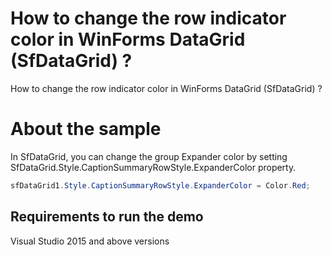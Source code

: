 # How to change the row indicator color in WinForms DataGrid (SfDataGrid) ?

How to change the row indicator color in WinForms DataGrid (SfDataGrid) ?

# About the sample

In SfDataGrid, you can change the group Expander color by setting SfDataGrid.Style.CaptionSummaryRowStyle.ExpanderColor property.

```c#
sfDataGrid1.Style.CaptionSummaryRowStyle.ExpanderColor = Color.Red;
```
## Requirements to run the demo
 Visual Studio 2015 and above versions
